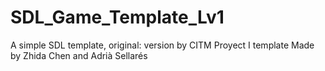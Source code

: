 # SDL_Game_Template_Lv1
 A simple SDL template, original: version by CITM Proyect I template
 Made by Zhida Chen and Adrià Sellarés
